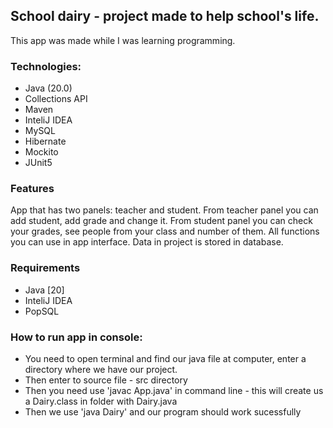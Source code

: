 ## School dairy - project made to help school's life. 
This app was made while I was learning programming.

### Technologies:
- Java (20.0)
- Collections API
- Maven
- InteliJ IDEA
- MySQL
- Hibernate
- Mockito
- JUnit5
  
### Features
App that has two panels: teacher and student. From teacher panel you can add student, add grade and change it. From student panel you can check your grades, see people from your class and number of them. All functions you can use in app interface. Data in project is stored in database. 

### Requirements
- Java [20]
- InteliJ IDEA
- PopSQL

### How to run app in console:

- You need to open terminal and find our java file at computer, enter a directory where we have our project.
- Then enter to source file - src directory
- Then you need use 'javac App.java' in command line - this will create us a Dairy.class in folder with Dairy.java
- Then we use 'java Dairy' and our program should work sucessfully


